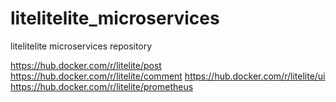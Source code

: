 # litelitelite_microservices
litelitelite microservices repository

https://hub.docker.com/r/litelite/post
https://hub.docker.com/r/litelite/comment
https://hub.docker.com/r/litelite/ui
https://hub.docker.com/r/litelite/prometheus
